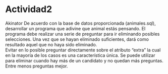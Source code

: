 # Actividad2
Akinator
De acuerdo con la base de datos proporcionada (animales.sql), desarrollar un programa que adivine que animal estás pensando. 
El programa debe realizar una serie de preguntar para ir eliminando posibles selecciones. Una vez que se hayan eliminado suficientes, 
dará como resultado aquel que no haya sido eliminado.  
Evitar en lo posible preguntar directamente sobre el atributo “extra” la cual en la mayoría de los casos es una característica única. 
Se puede utilizar para eliminar cuando hay más de un candidato y no quedan más preguntas.  Entre menos preguntas mejor.
